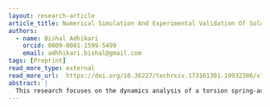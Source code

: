```yaml
---
layout: research-article
article_title: Numerical Simulation And Experimental Validation Of Solar Panel Deployment Dynamics In A PocketQube Satellite
authors:
  - name: Bishal Adhikari
    orcid: 0009-0001-1599-5499
    email: adhhikari.bishal@gmail.com
tags: [Preprint]
read_more_type: external
read_more_url:  https://doi.org/10.36227/techrxiv.173161301.19932306/v1
abstract: |
  This research focuses on the dynamics analysis of a torsion spring-actuated solar panel deployment system with a hard-stop mechanism in a PocketQube satellite. As the panel is deployed, it rotates 135 degees before hitting the stopper and starts vibrating for a brief amount of time as it hits the stopper before coming at rest. Using numerical simulation, the torques involved in the deployment were modelled, including spring torque, static and dynamic friction torques, and impact torque to calculate the motion and velocity of the panel before it comes to rest. The study was validated by performing an experiment which uses IMU sensor to measure the angular displacement of the panel during the deployment test. The results suggest that the numerical model developed in the study is reliable to calculate the deployment dynamics of a spring actuated solar panel.
---
```

